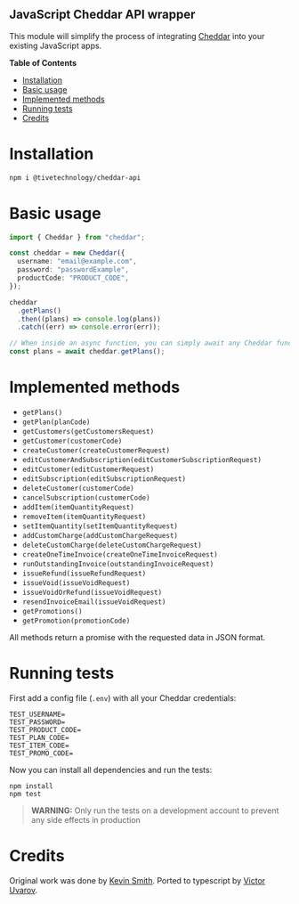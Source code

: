 ## JavaScript Cheddar API wrapper

This module will simplify the process of integrating [Cheddar](https://www.getcheddar.com/) into your existing JavaScript apps.

<!-- START doctoc generated TOC please keep comment here to allow auto update -->
<!-- DON'T EDIT THIS SECTION, INSTEAD RE-RUN doctoc TO UPDATE -->

**Table of Contents**

- [Installation](#installation)
- [Basic usage](#basic-usage)
- [Implemented methods](#implemented-methods)
- [Running tests](#running-tests)
- [Credits](#credits)

<!-- END doctoc generated TOC please keep comment here to allow auto update -->

# Installation

```bash
npm i @tivetechnology/cheddar-api
```

# Basic usage

```typescript
import { Cheddar } from "cheddar";

const cheddar = new Cheddar({
  username: "email@example.com",
  password: "passwordExample",
  productCode: "PRODUCT_CODE",
});

cheddar
  .getPlans()
  .then((plans) => console.log(plans))
  .catch((err) => console.error(err));

// When inside an async function, you can simply await any Cheddar function
const plans = await cheddar.getPlans();
```

# Implemented methods

- `getPlans()`
- `getPlan(planCode)`
- `getCustomers(getCustomersRequest)`
- `getCustomer(customerCode)`
- `createCustomer(createCustomerRequest)`
- `editCustomerAndSubscription(editCustomerSubscriptionRequest)`
- `editCustomer(editCustomerRequest)`
- `editSubscription(editSubscriptionRequest)`
- `deleteCustomer(customerCode)`
- `cancelSubscription(customerCode)`
- `addItem(itemQuantityRequest)`
- `removeItem(itemQuantityRequest)`
- `setItemQuantity(setItemQuantityRequest)`
- `addCustomCharge(addCustomChargeRequest)`
- `deleteCustomCharge(deleteCustomChargeRequest)`
- `createOneTimeInvoice(createOneTimeInvoiceRequest)`
- `runOutstandingInvoice(outstandingInvoiceRequest)`
- `issueRefund(issueRefundRequest)`
- `issueVoid(issueVoidRequest)`
- `issueVoidOrRefund(issueVoidRequest)`
- `resendInvoiceEmail(issueVoidRequest)`
- `getPromotions()`
- `getPromotion(promotionCode)`

All methods return a promise with the requested data in JSON format.

# Running tests

First add a config file (`.env`) with all your Cheddar credentials:

```env
TEST_USERNAME=
TEST_PASSWORD=
TEST_PRODUCT_CODE=
TEST_PLAN_CODE=
TEST_ITEM_CODE=
TEST_PROMO_CODE=
```

Now you can install all dependencies and run the tests:

```
npm install
npm test
```

> **WARNING:** Only run the tests on a development account to prevent any side effects in production

# Credits

Original work was done by [Kevin Smith](https://github.com/respectTheCode).
Ported to typescript by [Victor Uvarov](https://github.com/victortive).
